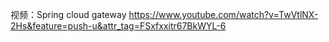 视频：Spring cloud gateway https://www.youtube.com/watch?v=TwVtlNX-2Hs&feature=push-u&attr_tag=FSxfxxitr67BkWYL-6
